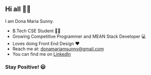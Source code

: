 ## Hi all 👋😄 
I am Dona Maria Sunny.
   * B.Tech CSE Student 👩‍🎓
   * Growing Competitive Programmer and MEAN Stack Developer 💻 
   * Loves doing Front End Design ♥️
   * Reach me at: donamariamsunny@gmail.com
   * You can find me on [LinkedIn](https://www.linkedin.com/in/dona-maria-sunny) 

### Stay Positive! 😃
